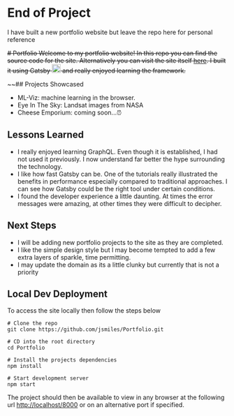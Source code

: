 # End of Project
I have built a new portfolio website but leave the repo here for personal reference

~~# Portfolio
Welcome to my portfolio website! In this repo you can find the source code for the site. Alternatively you can visit the site itself [here](https://jtsdev.tech/). I built it using Gatsby <img src="https://www.gatsbyjs.com/Gatsby-Monogram.svg" alt="gatsby logo" width="20"/> and really enjoyed learning the framework.~~

~~## Projects Showcased
- ML-Viz: machine learning in the browser.
- Eye In The Sky: Landsat images from NASA
- Cheese Emporium: coming soon...:alarm_clock:

## Lessons Learned
- I really enjoyed learning GraphQL. Even though it is established, I had not used it previously. I now understand far better the hype surrounding the technology. 
- I like how fast Gatsby can be. One of the tutorials really illustrated the benefits in performance especially compared to traditional approaches. I can see how Gatsby could be the right tool under certain conditions. 
- I found the developer experience a little daunting. At times the error messages were amazing, at other times they were difficult to decipher.

## Next Steps
- I will be adding new portfolio projects to the site as they are completed. 
- I like the simple design style but I may become tempted to add a few extra layers of sparkle, time permitting. 
- I may update the domain as its a little clunky but currently that is not a priority

## Local Dev Deployment
To access the site locally then follow the steps below 
```
# Clone the repo
git clone https://github.com/jsmiles/Portfolio.git

# CD into the root directory
cd Portfolio

# Install the projects dependencies
npm install

# Start development server
npm start
```

The project should then be available to view in any browser at the following url <http://localhost/8000> or on an alternative port if specified. 
